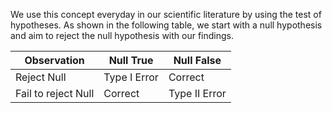 We use this concept everyday in our scientific literature by using the test of hypotheses. As shown in the following table, we start with a null hypothesis and aim to reject the null hypothesis with our findings. 

| Observation         | Null True    |Null False|
|---------------------|-----------      |----------|
| Reject Null         | Type I Error    | Correct  |
| Fail to reject Null | Correct         | Type II Error|